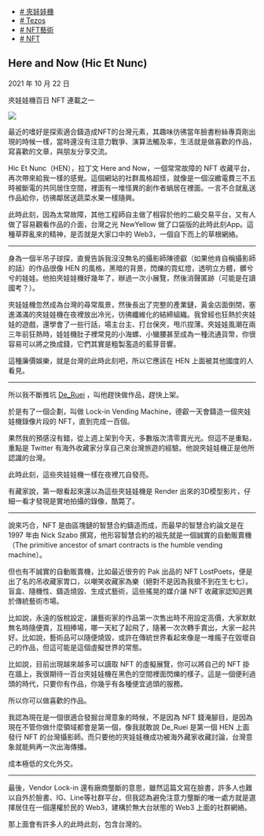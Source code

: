 +   [# 夾娃娃機](https://matters.town/tags/1514-%E5%A4%BE%E5%A8%83%E5%A8%83%E6%A9%9F)
+   [# Tezos](https://matters.town/tags/8394-Tezos)
+   [# NFT藝術](https://matters.town/tags/67114-NFT%E8%97%9D%E8%A1%93)
+   [# NFT](https://matters.town/tags/7990-NFT)

## Here and Now (Hic Et Nunc)

2021 年 10 月 22 日

夾娃娃機百日 NFT 連載之一

 ![](https://assets.matters.news/embed/7956b2b2-1596-46c3-be09-d882692e8faf.jpeg)

最近的嗜好是探索適合鑄造成NFT的台灣元素，其趣味彷彿當年臉書粉絲專頁剛出現的時候一樣，當時還沒有注意力戰爭、演算法觸及率，生活就是做喜歡的作品，寫喜歡的文章，與朋友分享交流。

Hic Et Nunc（HEN），拉丁文 Here and Now，一個常常故障的 NFT 收藏平台，再次帶來給我一樣的感覺。這個網站的社群風格超怪，就像是一個沒繳電費三不五時被斷電的共同居住空間，裡面有一堆怪異的創作者蝸居在裡面。一言不合就亂送作品給你，彷彿鄰居送蔬菜水果一樣隨興。

此時此刻，因為太常故障，其他工程師自主做了相容於他的二級交易平台，又有人做了容易觀看作品的介面，台灣之光 NewYellow 做了口袋版的此時此刻App。這種草莽亂來的精神，是否就是大家口中的 Web3，一個自下而上的草根網絡。

* * *

身為一個半吊子球探，直覺告訴我沒沒無名的攝影師陳德叡（如果他肯自稱攝影師的話）的作品很像 HEN 的風格，黑暗的背景，閃爍的霓虹燈，透明立方體，髒兮兮的娃娃。他拍夾娃娃機好幾年了，辦過一次小展覽，然後消聲匿跡（可能是在讀國考？）。

夾娃娃機忽然成為台灣的尋常風景，然後長出了完整的產業鏈，黃金店面倒閉，塞進滿滿的夾娃娃機在夜裡放出冷光，彷彿纖維化的結締組織。我曾經也狂熱於夾娃娃的遊戲，還學會了一些行話，場主台主、打台保夾，甩爪捏薄。夾娃娃風潮在兩三年前狂熱時，娃娃機肚子裡常見的小海螺、小蠻腰甚至成為一種流通貨幣，你很容易可以將之換成錢，它們其實是粗製濫造的藍芽音響。

這種廉價娛樂，就是台灣的此時此刻吧，所以它應該在 HEN 上面被其他國度的人看見。

* * *

所以我不斷推坑 [De\_Ruei](https://twitter.com/derueichen) ，叫他趕快做作品，趕快上架。

於是有了一個企劃，叫做 Lock-in Vending Machine，德叡一天會鑄造一個夾娃娃機錄像片段的 NFT，直到完成一百個。

果然我的預感沒有錯，從上週上架到今天，多數版次清零賣光光。但這不是重點，重點是 Twitter 有海外收藏家分享自己來台灣旅遊的經驗。他說夾娃娃機正是他所認識的台灣。

此時此刻，這些夾娃娃機一樣在夜裡兀自發亮。

有藏家說，第一眼看起來還以為這些夾娃娃機是 Render 出來的3D模型影片，仔細一看才發現是實地拍攝的錄像，酷斃了。

* * *

說來巧合，NFT 是由區塊鏈的智慧合約鑄造而成，而最早的智慧合約論文是在 1997 年由 Nick Szabo 撰寫，他形容智慧合約的祖先就是一個誠實的自動販賣機（The primitive ancestor of smart contracts is the humble vending machine）。

但也有不誠實的自動販賣機，比如最近很夯的 Pak 出品的 NFT LostPoets，便是出了名的吊收藏家胃口，以嘲笑收藏家為樂（絕對不是因為我搶不到在生七七）。盲盒、隨機性、鑄造燒毀、生成式藝術，這些搖晃的媒介讓 NFT 收藏家認知迥異於傳統藝術市場。

比如說，永遠的版稅設定，讓藝術家的作品第一次售出時不用設定高價，大家默默無名時隨便賣，互相捧場，哪一天紅了起飛了，隨著一次次轉手賣出，大家一起共好。比如說，藝術品可以隨便燒毀，或許在傳統世界看起來像是一堆瘋子在毀壞自己的作品，但這可能是這個虛擬世界的常態。

比如說，目前出現越來越多可以讀取 NFT 的虛擬展覽，你可以將自己的 NFT 掛在牆上，我很期待一百台夾娃娃機在黑色的空間裡面閃爍的樣子。這是一個便利過頭的時代，只要你有作品，你幾乎有各種便宜過頭的服務。

所以你可以做喜歡的作品。

我認為現在是一個很適合發掘台灣意象的時候，不是因為 NFT 錢淹腳目，是因為現在不管你做什麼領域都會是第一個，像我就敢說 De\_Ruei 是第一個 HEN 上面發行 NFT 的台灣攝影師。而只要他的夾娃娃機成功被海外藏家收藏討論，台灣意象就能夠再一次出海傳播。

成本極低的文化外交。

* * *

最後，Vendor Lock-in 還有廠商壟斷的意思，雖然這篇文寫在臉書，許多人也難以自外於臉書、IG、Line等社群平台，但我認為避免注意力壟斷的唯一處方就是選擇居住在一個還權於民的 Web3，建構於無大台狀態的 Web3 上面的社群網絡。

那上面會有許多人的此時此刻，包含台灣的。